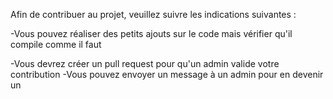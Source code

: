 Afin de contribuer au projet, veuillez suivre les indications suivantes :

-Vous pouvez réaliser des petits ajouts sur le code mais vérifier qu'il compile comme il faut

-Vous devrez créer un pull request pour qu'un admin valide votre contribution
-Vous pouvez envoyer un message à un admin pour en devenir un 
